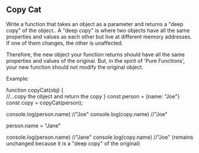 Copy Cat
--------
Write a function that takes an object as a parameter and returns a "deep copy" of the object.. A "deep copy" is where two objects have all the same properties and values as each other but live at different memory addresses. If one of them changes, the other is unaffected.

Therefore, the new object your function returns should have all the same properties and values of the original. But, in the spirit of 'Pure Functions', your new function should not modify the original object.

Example:

function copyCat(obj) {  
   //...copy the object and return the copy
}
const person = {name: "Joe"}
const copy = copyCat(person);

console.log(person.name) //"Joe"
console.log(copy.name)  //"Joe"

person.name = "Jane"

console.log(person.name) //"Jane"
console.log(copy.name)  //"Joe" (remains unchanged because it is a "deep copy" of the original)
